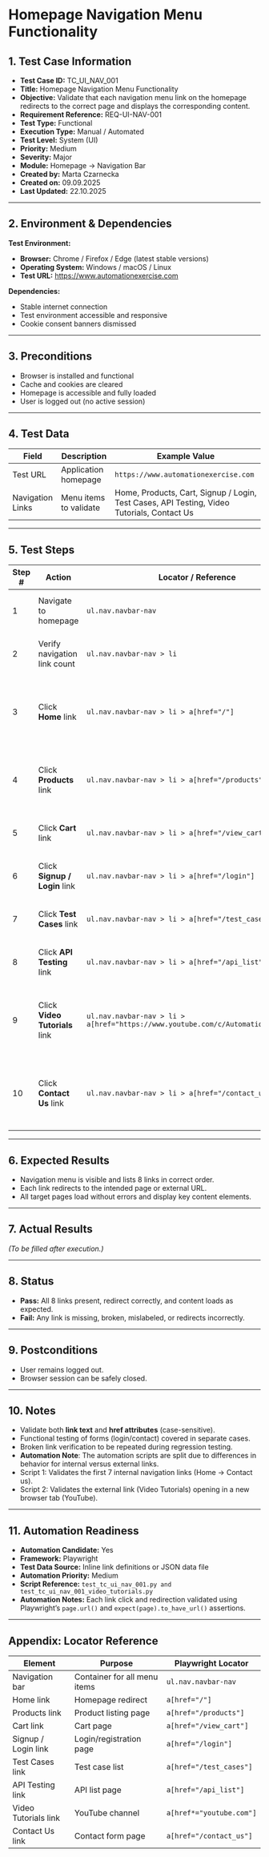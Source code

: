 # **Homepage Navigation Menu Functionality**

## 1. Test Case Information  
- **Test Case ID:** TC_UI_NAV_001  
- **Title:** Homepage Navigation Menu Functionality  
- **Objective:** Validate that each navigation menu link on the homepage redirects to the correct page and displays the corresponding content.  
- **Requirement Reference:** REQ-UI-NAV-001  
- **Test Type:** Functional  
- **Execution Type:** Manual / Automated  
- **Test Level:** System (UI)  
- **Priority:** Medium  
- **Severity:** Major  
- **Module:** Homepage → Navigation Bar  
- **Created by:** Marta Czarnecka  
- **Created on:** 09.09.2025  
- **Last Updated:** 22.10.2025  

---

## 2. Environment & Dependencies  
**Test Environment:**  
- **Browser:** Chrome / Firefox / Edge (latest stable versions)  
- **Operating System:** Windows / macOS / Linux  
- **Test URL:** https://www.automationexercise.com  

**Dependencies:**  
- Stable internet connection  
- Test environment accessible and responsive  
- Cookie consent banners dismissed  

---

## 3. Preconditions  
- Browser is installed and functional  
- Cache and cookies are cleared  
- Homepage is accessible and fully loaded  
- User is logged out (no active session)  

---

## 4. Test Data  

| Field | Description | Example Value |
|--------|-------------|----------------|
| Test URL | Application homepage | `https://www.automationexercise.com` |
| Navigation Links | Menu items to validate | Home, Products, Cart, Signup / Login, Test Cases, API Testing, Video Tutorials, Contact Us |

---

## 5. Test Steps  

| Step # | Action | Locator / Reference | Expected Result |
|--------|---------|---------------------|-----------------|
| 1 | Navigate to homepage | `ul.nav.navbar-nav` | Homepage loads; navigation menu is visible. |
| 2 | Verify navigation link count | `ul.nav.navbar-nav > li` | Exactly 8 links are displayed in correct order. |
| 3 | Click **Home** link | `ul.nav.navbar-nav > li > a[href="/"]` | User remains on homepage (`/`); sections like **Featured Items** and **Recommended Items** visible. |
| 4 | Click **Products** link | `ul.nav.navbar-nav > li > a[href="/products"]` | Redirects to `/products`; product grid loads with items, names, prices. |
| 5 | Click **Cart** link | `ul.nav.navbar-nav > li > a[href="/view_cart"]` | Redirects to `/view_cart`; cart table and totals visible. |
| 6 | Click **Signup / Login** link | `ul.nav.navbar-nav > li > a[href="/login"]` | Redirects to `/login`; email and password fields visible. |
| 7 | Click **Test Cases** link | `ul.nav.navbar-nav > li > a[href="/test_cases"]` | Redirects to `/test_cases`; list of test cases visible. |
| 8 | Click **API Testing** link | `ul.nav.navbar-nav > li > a[href="/api_list"]` | Redirects to `/api_list`; API endpoint list visible. |
| 9 | Click **Video Tutorials** link | `ul.nav.navbar-nav > li > a[href="https://www.youtube.com/c/AutomationExercise"]` | Opens YouTube channel in new tab, validated in separate automation script. |
| 10 | Click **Contact Us** link | `ul.nav.navbar-nav > li > a[href="/contact_us"]` | Redirects to `/contact_us`; form with fields Name, Email, Subject, Message, Submit visible. |

---

## 6. Expected Results  
- Navigation menu is visible and lists 8 links in correct order.  
- Each link redirects to the intended page or external URL.  
- All target pages load without errors and display key content elements.  

---

## 7. Actual Results  
*(To be filled after execution.)*  

---

## 8. Status  
- **Pass:** All 8 links present, redirect correctly, and content loads as expected.  
- **Fail:** Any link is missing, broken, mislabeled, or redirects incorrectly.  

---

## 9. Postconditions  
- User remains logged out.  
- Browser session can be safely closed.  

---

## 10. Notes  
- Validate both **link text** and **href attributes** (case-sensitive).  
- Functional testing of forms (login/contact) covered in separate cases.  
- Broken link verification to be repeated during regression testing.  
- **Automation Note**: The automation scripts are split due to differences in behavior for internal versus external links.
-   Script 1: Validates the first 7 internal navigation links (Home → Contact us).
-   Script 2: Validates the external link (Video Tutorials) opening in a new browser tab (YouTube).

---

## 11. Automation Readiness  
- **Automation Candidate:** Yes  
- **Framework:** Playwright  
- **Test Data Source:** Inline link definitions or JSON data file  
- **Automation Priority:** Medium  
- **Script Reference:** `test_tc_ui_nav_001.py and test_tc_ui_nav_001_video_tutorials.py`  
- **Automation Notes:** Each link click and redirection validated using Playwright’s `page.url()` and `expect(page).to_have_url()` assertions.  

---

## Appendix: Locator Reference  

| Element | Purpose | Playwright Locator |
|----------|----------|-------------------|
| Navigation bar | Container for all menu items | `ul.nav.navbar-nav` |
| Home link | Homepage redirect | `a[href="/"]` |
| Products link | Product listing page | `a[href="/products"]` |
| Cart link | Cart page | `a[href="/view_cart"]` |
| Signup / Login link | Login/registration page | `a[href="/login"]` |
| Test Cases link | Test case list | `a[href="/test_cases"]` |
| API Testing link | API list page | `a[href="/api_list"]` |
| Video Tutorials link | YouTube channel | `a[href*="youtube.com"]` |
| Contact Us link | Contact form page | `a[href="/contact_us"]` |
